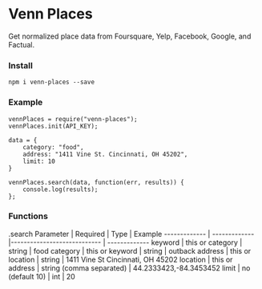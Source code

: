 # Venn Places

Get normalized place data from Foursquare, Yelp, Facebook, Google, and Factual.

### Install

```
npm i venn-places --save
```

### Example
```
vennPlaces = require("venn-places");
vennPlaces.init(API_KEY);

data = {
	category: "food",
	address: "1411 Vine St. Cincinnati, OH 45202",
	limit: 10
}

vennPlaces.search(data, function(err, results)) {
	console.log(results);	
};
```

### Functions
.search
Parameter     |   Required        |     Type                    |    Example
------------- | -------------     |---------------------------- | -------------
keyword       | this or category  |   string                    |    food
category      | this or keyword   |       string                |   outback
address       | this or location  |     string                  |   1411 Vine St Cincinnati, OH 45202
location      | this or address   | string (comma separated)    |   44.2333423,-84.3453452
limit         | no (default 10)   |     int                     |     20


